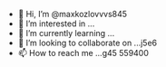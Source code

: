 - 👋 Hi, I’m @maxkozlovvvs845
- 👀 I’m interested in ...
- 🌱 I’m currently learning ...
- 💞️ I’m looking to collaborate on ...j5e6
- 📫 How to reach me ...g45
559400
<!---
maxkozlovvvs845/maxkozlovvvs845 is a ✨ special ✨ repository because its `README.md` (this file) appears on your GitHub profile.
You can click the Preview link to take a look at your changes.
--->
